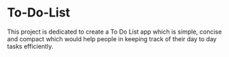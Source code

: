# To-Do-List
This project is dedicated to create a To Do List app which is simple, concise and compact which would help people in keeping track of their day to day tasks efficiently. 
